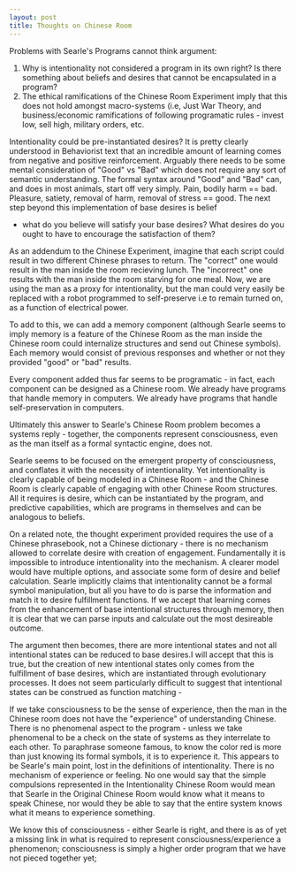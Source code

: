 ```yaml
---
layout: post
title: Thoughts on Chinese Room
---
```


Problems with Searle's Programs cannot think argument:

1) Why is intentionality not considered a program in its own right? Is
there something about beliefs and desires that cannot be encapsulated in
a program?
2) The ethical ramifications of the Chinese Room Experiment
imply that this does not hold amongst macro-systems (i.e, Just War
Theory, and business/economic ramifications of following programatic
rules - invest low, sell high, military orders, etc.


Intentionality could be pre-instantiated desires? It is pretty clearly
understood in Behaviorist text that an incredible amount of learning
comes from negative and positive reinforcement. Arguably there needs to
be some mental consideration of "Good" vs "Bad" which does not require
any sort of semantic understanding. The formal syntax around "Good" and
"Bad" can, and does in most animals, start off very simply. Pain, bodily
harm == bad. Pleasure, satiety, removal of harm, removal of stress ==
good. The next step beyond this implementation of base desires is belief
- what do you believe will satisfy your base desires? What desires do
you ought to have to encourage the satisfaction of them?

As an addendum to the Chinese Experiment, imagine that each script could
result in two different Chinese phrases to return. The "correct" one
would result in the man inside the room recieving lunch. The "incorrect"
one results with the man inside the room starving for one meal. Now,
we are using the man as a proxy for intentionality, but the man could
very easily be replaced with a robot programmed to self-preserve i.e to
remain turned on, as a function of electrical power.

To add to this, we can add a memory component (although Searle seems
to imply memory is a feature of the Chinese Room as the man inside the
Chinese room could internalize structures and send out Chinese symbols).
Each memory would consist of previous responses and whether or not they
provided "good" or "bad" results.

Every component added thus far seems to be programatic - in fact, each
component can be designed as a Chinese room. We already have programs
that handle memory in computers. We already have programs that handle
self-preservation in computers.

Ultimately this answer to Searle's Chinese Room problem becomes a
systems reply - together, the components represent consciousness, even
as the man itself as a formal syntactic engine, does not.

Searle seems to be focused on the emergent property of consciousness,
and conflates it with the necessity of intentionality. Yet
intentionality is clearly capable of being modeled in a Chinese Room -
and the Chinese Room is clearly capable of engaging with other Chinese
Room structures. All it requires is desire, which can be instantiated
by the program, and predictive capabilities, which are programs in
themselves and can be analogous to beliefs.



On a related note, the thought experiment provided requires the use
of a Chinese phrasebook, not a Chinese dictionary - there is no
mechanism allowed to correlate desire with creation of engagement.
Fundamentally it is impossible to introduce intentionality into the
mechanism. A clearer model would have multiple options, and associate
some form of desire and belief calculation. Searle implicitly claims
that intentionality cannot be a formal symbol manipulation, but all you
have to do is parse the information and match it to desire fulfillment
functions. If we accept that learning comes from the enhancement of base intentional structures
through memory, then it is clear that we can parse inputs and calculate
out the most desireable outcome.


The argument then becomes, there are more intentional states and not all
intentional states can be reduced to base desires.I will accept that this is
true, but the creation of new intentional states only comes
from the fulfillment of base desires, which are instantiated through
evolutionary processes. It does not seem particularly difficult to suggest that
intentional states can be construed as function matching - 

If we take consciousness to be the sense of experience, then the man in the Chinese room does not have the "experience" of understanding Chinese. There is no phenomenal aspect to the program - unless we take phenomenal to be a check on the state of systems as they interrelate to each other. To paraphrase someone famous, to know the color red is more than just knowing its formal symbols, it is to experience it. This appears to be Searle's main point, lost in the definitions of intentionality. There is no mechanism of experience or feeling. No one would say that the simple compulsions represented in the Intentionality Chinese Room would mean that Searle in the Original Chinese Room would know what it means to speak Chinese, nor would they be able to say that the entire system knows what it means to experience something.

We know this of consciousness - either Searle is right, and there is as of yet a missing link in what is required to represent consciousness/experience a phenomenon; consciousness is simply a higher order program that we have not pieced together yet;

